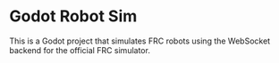 # Godot Robot Sim

This is a Godot project that simulates FRC robots using the WebSocket backend for the official FRC simulator.
